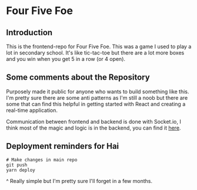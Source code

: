 # Four Five Foe

## Introduction

This is the frontend-repo for Four Five Foe. This was a game I used to play a lot in secondary school. It's like tic-tac-toe but there are a lot more boxes and you win when you get 5 in a row (or 4 open).

## Some comments about the Repository

Purposely made it public for anyone who wants to build something like this. I'm pretty sure there are some anti patterns as I'm still a noob but there are some that can find this helpful in getting started with React and creating a real-time application.

Communication between frontend and backend is done with Socket.io, I think most of the magic and logic is in the backend, you can find it [here](https://github.com/helloImHai/backboard).

## Deployment reminders for Hai

```
# Make changes in main repo
git push
yarn deploy
```

^ Really simple but I'm pretty sure I'll forget in a few months.
